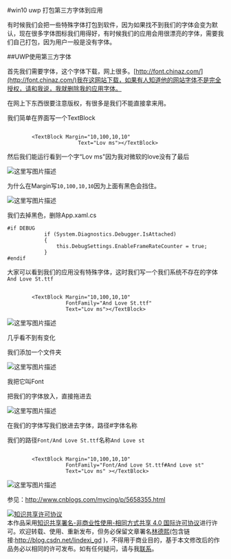 #win10 uwp 打包第三方字体到应用

有时候我们会把一些特殊字体打包到软件，因为如果找不到我们的字体会变为默认，现在很多字体图标我们用得好，有时候我们的应用会用很漂亮的字体，需要我们自己打包，因为用户一般是没有字体。

##UWP使用第三方字体

首先我们需要字体，这个字体下载，网上很多。[http://font.chinaz.com/](http://font.chinaz.com/)我在这网站下载，如果有人知道他的网站字体不是完全授权，请和我说，我就删除我的应用字体。

在网上下东西很要注意版权，有很多是我们不能直接拿来用。

我们简单在界面写一个TextBlock

```

        <TextBlock Margin="10,100,10,10"
                       Text="Lov ms"></TextBlock>

```

然后我们能运行看到一个字“Lov ms"因为我对微软的love没有了最后

![这里写图片描述](http://img.blog.csdn.net/20160918094918630)

为什么在Margin写`10,100,10,10`因为上面有黑色会挡住。

![这里写图片描述](http://img.blog.csdn.net/20160918094933677) 

我们去掉黑色，删除App.xaml.cs

```
#if DEBUG
            if (System.Diagnostics.Debugger.IsAttached)
            {
                this.DebugSettings.EnableFrameRateCounter = true;
            }
#endif

```

大家可以看到我们的应用没有特殊字体，这时我们写一个我们系统不存在的字体`And Love St.ttf`

```

        <TextBlock Margin="10,100,10,10"
                   FontFamily="And Love St.ttf"
                   Text="Lov ms"></TextBlock>

```


![这里写图片描述](http://img.blog.csdn.net/20160918094918630)

几乎看不到有变化

我们添加一个文件夹

![这里写图片描述](http://img.blog.csdn.net/20160918095356790) 

我把它叫Font

把我们的字体放入，直接拖进去

![这里写图片描述](http://img.blog.csdn.net/20160918095623994) 

在我们的字体写我们放进去字体，路径#字体名称

我们的路径`Font/And Love St.ttf`名称`And Love st`

```

        <TextBlock Margin="10,100,10,10"
                   FontFamily="Font/And Love St.ttf#And Love st"
                   Text="Lov ms" ></TextBlock> 

```

![这里写图片描述](http://img.blog.csdn.net/20160918100115278) 

参见：http://www.cnblogs.com/mycing/p/5658355.html

 <a rel="license" href="http://creativecommons.org/licenses/by-nc-sa/4.0/"><img alt="知识共享许可协议" style="border-width:0" src="https://i.creativecommons.org/l/by-nc-sa/4.0/88x31.png" /></a><br />本作品采用<a rel="license" href="http://creativecommons.org/licenses/by-nc-sa/4.0/">知识共享署名-非商业性使用-相同方式共享 4.0 国际许可协议</a>进行许可。欢迎转载、使用、重新发布，但务必保留文章署名[林德熙](http://blog.csdn.net/lindexi_gd)(包含链接:http://blog.csdn.net/lindexi_gd )，不得用于商业目的，基于本文修改后的作品务必以相同的许可发布。如有任何疑问，请与我[联系](mailto:lindexi_gd@163.com)。
